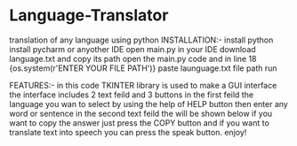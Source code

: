 # Language-Translator
translation of any language using python
INSTALLATION:- 
install python
install pycharm or anyother IDE
open main.py in your IDE
download language.txt and copy its path
open the main.py code and in line 18 {os.system(r'ENTER YOUR FILE PATH')} paste launguage.txt file path 
run

FEATURES:-
in this code TKINTER library is used to make a GUI interface 
the interface includes 2 text feild and 3 buttons
in the first feild the language you wan to select by using the help of HELP button 
then enter any word or sentence in the second text feild
the will be shown below
if you want to copy the answer just press the COPY button 
and if you want to translate text into speech you can press the speak button.
enjoy!

